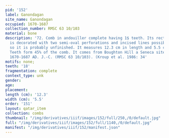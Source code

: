 ```yaml
---
pid: '152'
label: Ganondagan
site_name: Ganondagan
occupied: 1670-1687
collection_number: RMSC 63 10/103
material: bone
description: '72. Comb in andouiller complete having 1$ teeth. Its rectangular handle
  is decorated with two semi-oval perforations and incised lines possibly guide lines
  so it is probably unfinished. It measures 12.3 cm in length and 5.5 cm in width.
  Teeth form 45% of the comb. It comes from Boughton Hill a Seneca site dating from
  1670-1687 AD. J.-C. (RMSC 63 10/103). (Kroup et al. 1986: 34'
motifs: none;
teeth: '18'
fragmentation: complete
context_type: unk
gender:
age:
placement:
length (cm): '12.3'
width (cm): '5.5'
order: '151'
layout: qatar_item
collection: combs
thumbnail: "/img/derivatives/iiif/images/152/full/250,/0/default.jpg"
full: "/img/derivatives/iiif/images/152/full/1140,/0/default.jpg"
manifest: "/img/derivatives/iiif/152/manifest.json"
---
```

